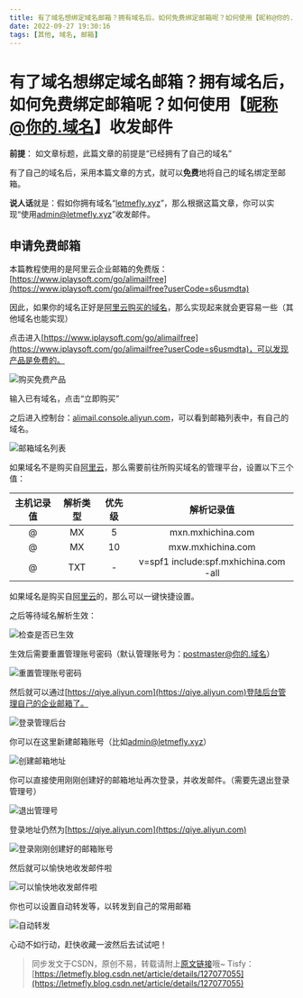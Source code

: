 ```yaml
---
title: 有了域名想绑定域名邮箱？拥有域名后，如何免费绑定邮箱呢？如何使用【昵称@你的.域名】收发邮件
date: 2022-09-27 19:30:16
tags: [其他, 域名, 邮箱]
---
```


# 有了域名想绑定域名邮箱？拥有域名后，如何免费绑定邮箱呢？如何使用【昵称@你的.域名】收发邮件

**前提**： 如文章标题，此篇文章的前提是“已经拥有了自己的域名”

有了自己的域名后，采用本篇文章的方式，就可以**免费**地将自己的域名绑定至邮箱。

**说人话**就是：假如你拥有域名“[letmefly.xyz](https://letmefly.xyz)”，那么根据这篇文章，你可以实现“使用[admin@letmefly.xyz](mailto:admin@letmefly.xyz)”收发邮件。

## 申请免费邮箱

本篇教程使用的是阿里云企业邮箱的免费版：[https://www.iplaysoft.com/go/alimailfree](https://www.iplaysoft.com/go/alimailfree?userCode=s6usmdta)

因此，如果你的域名正好是[阿里云购买的域名](https://wanwang.aliyun.com/?userCode=s6usmdta)，那么实现起来就会更容易一些（其他域名也能实现）

点击进入[https://www.iplaysoft.com/go/alimailfree](https://www.iplaysoft.com/go/alimailfree?userCode=s6usmdta)，可以发现产品是免费的。

![购买免费产品](https://cors.tisfy.eu.org/https://img-blog.csdnimg.cn/572de567d2c0497eae93f638c52eefe7.png)

输入已有域名，点击“立即购买”

之后进入控制台：[alimail.console.aliyun.com](https://alimail.console.aliyun.com/?userCode=s6usmdta)，可以看到邮箱列表中，有自己的域名。

![邮箱域名列表](https://cors.tisfy.eu.org/https://img-blog.csdnimg.cn/2a9552d8f7e54d7b863031e748f09c85.png)

如果域名不是购买自[阿里云](https://wanwang.aliyun.com/?userCode=s6usmdta)，那么需要前往所购买域名的管理平台，设置以下三个值：

|主机记录值|解析类型|优先级|解析记录值|
|:--:|:--:|:--:|:--:|
|@|MX|5|mxn.mxhichina.com|
|@|MX|10|mxw.mxhichina.com|
|@|TXT|-|v=spf1 include:spf.mxhichina.com -all|

如果域名是购买自[阿里云](https://wanwang.aliyun.com/?userCode=s6usmdta)的，那么可以一键快捷设置。

之后等待域名解析生效：

![检查是否已生效](https://cors.tisfy.eu.org/https://img-blog.csdnimg.cn/5fcd958f97b84b02bb0880bd77efe4a4.png)

生效后需要重置管理账号密码（默认管理账号为：postmaster@你的.域名）

![重置管理账号密码](https://cors.tisfy.eu.org/https://img-blog.csdnimg.cn/5e238ce294b54002b371f5b81ea9ba8f.png)

然后就可以通过[https://qiye.aliyun.com](https://qiye.aliyun.com)登陆后台管理自己的企业邮箱了。

![登录管理后台](https://cors.tisfy.eu.org/https://img-blog.csdnimg.cn/4632b98d2c7244a08a48f4abe25b66e5.png)

你可以在这里新建邮箱账号（比如[admin@letmefly.xyz](mailto:admin@letmefly.xyz)）

![创建邮箱地址](https://cors.tisfy.eu.org/https://img-blog.csdnimg.cn/8dfadb3158e84e89b7f612c26861b500.png)

你可以直接使用刚刚创建好的邮箱地址再次登录，并收发邮件。（需要先退出登录管理号）

![退出管理号](https://cors.tisfy.eu.org/https://img-blog.csdnimg.cn/7fd7e9d40e5b4d018d1d68dc2046253e.png)

登录地址仍然为[https://qiye.aliyun.com](https://qiye.aliyun.com)

![登录刚刚创建好的邮箱账号](https://cors.tisfy.eu.org/https://img-blog.csdnimg.cn/803971d1e2214a80b4b5d2fed0d9ef31.png)

然后就可以愉快地收发邮件啦

![可以愉快地收发邮件啦](https://cors.tisfy.eu.org/https://img-blog.csdnimg.cn/f65256d4d8a0458bb4f373a2beb90358.png)

你也可以设置自动转发等，以转发到自己的常用邮箱

![自动转发](https://cors.tisfy.eu.org/https://img-blog.csdnimg.cn/3aa96392c429430c8b5a66d685ece237.png)

心动不如行动，赶快收藏一波然后去试试吧！

> 同步发文于CSDN，原创不易，转载请附上[原文链接](https://blog.letmefly.xyz/2022/09/27/Other-BandDomain2mail/)哦~
> Tisfy：[https://letmefly.blog.csdn.net/article/details/127077055](https://letmefly.blog.csdn.net/article/details/127077055)
